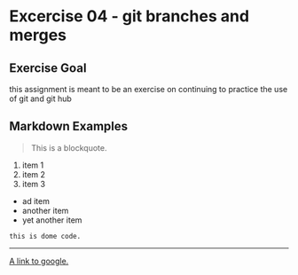 # Excercise 04 - git branches and merges

## Exercise Goal
this assignment is meant to be an exercise on continuing to practice the use of git and git hub

## Markdown Examples
> This is a blockquote.

1. item 1
2. item 2
3. item 3 

- ad item
- another item 
- yet another item 



`this is dome code.`


---

 [A link to  google.](http;//google.ca)

 